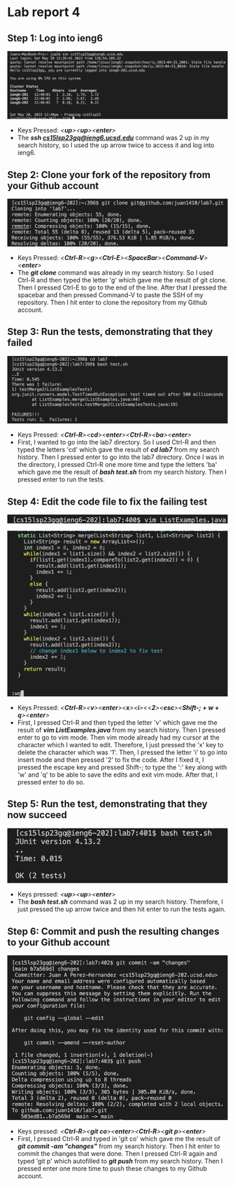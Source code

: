 # Lab report 4

## Step 1: Log into ieng6
![Image](Step1.png)
- Keys Pressed: _<**up**><**up**><**enter**>_ 
- The _**ssh cs15lsp23gq@ieng6.ucsd.edu**_ command was 2 up in my search history, so I used the up arrow twice to access it and log into ieng6.

## Step 2: Clone your fork of the repository from your Github account
![Image](2Step.png)
- Keys Pressed: _<**Ctrl-R**><**g**><**Ctrl-E**><**SpaceBar**><**Command-V**><**enter**>_
- The _**git clone**_ command was already in my search history. So I used Ctrl-R and then typed the letter 'g' which gave me the result of git clone. Then I pressed Ctrl-E to go to the end of the line. After that I pressed the spacebar and then pressed Command-V to paste the SSH of my repository. Then I hit enter to clone the repository from my Github account.

## Step 3: Run the tests, demonstrating that they failed
![Image](3Step.png)
- Keys Pressed: _<**Ctrl-R**><**cd**><**enter**><**Ctrl-R**><**ba**><**enter**>_
- First, I wanted to go into the lab7 directory. So I used Ctrl-R and then typed the letters 'cd' which gave the result of _**cd lab7**_ from my search history. Then I pressed enter to go into the lab7 directory. Once I was in the directory, I pressed Ctrl-R one more time and type the letters 'ba' which gave me the result of _**bash test.sh**_ from my search history. Then I pressed enter to run the tests.

## Step 4: Edit the code file to fix the failing test
![Image](4Step.png)

![Image](4.2Step.png)
- Keys Pressed: _<**Ctrl-R**><**v**><**enter**><**x**><**i**><<**2**><**esc**><**Shift-; + w + q**><**enter**>_
- First, I pressed Ctrl-R and then typed the letter 'v' which gave me the result of _**vim ListExamples.java**_ from my search history. Then I pressed enter to go to vim mode. Then vim mode already had my cursor at the character which I wanted to edit. Therefore, I just pressed the 'x' key to delete the character which was '1'. Then, I pressed the letter 'i' to go into insert mode and then pressed '2' to fix the code. After I fixed it, I pressed the escape key and pressed Shift-; to type the ':' key along with 'w' and 'q' to be able to save the edits and exit vim mode. After that, I pressed enter to do so.

## Step 5: Run the test, demonstrating that they now succeed
![Image](5Step.png)
- Keys pressed: _<**up**><**up**><**enter**>_
- The _**bash test.sh**_ command was 2 up in my search history. Therefore, I just pressed the up arrow twice and then hit enter to run the tests again.

## Step 6: Commit and push the resulting changes to your Github account
![Image](6Step.png)
- Keys pressed: _<**Ctrl-R**><**git co**><**enter**><**Ctrl-R**><**git p**><**enter**>_
- First, I pressed Ctrl-R and typed in 'git co' which gave me the result of _**git commit -am "changes"**_ from my search history. Then I hit enter to commit the changes that were done. Then I pressed Ctrl-R again and typed 'git p' which autofilled to _**git push**_ from my search history. Then I pressed enter one more time to push these changes to my Github account.
